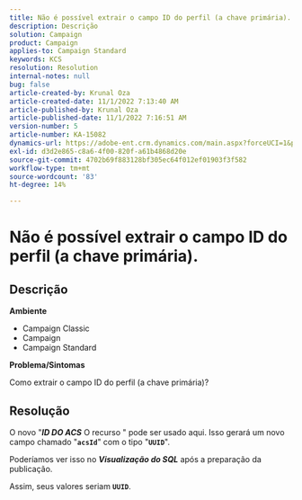 ```yaml
---
title: Não é possível extrair o campo ID do perfil (a chave primária).
description: Descrição
solution: Campaign
product: Campaign
applies-to: Campaign Standard
keywords: KCS
resolution: Resolution
internal-notes: null
bug: false
article-created-by: Krunal Oza
article-created-date: 11/1/2022 7:13:40 AM
article-published-by: Krunal Oza
article-published-date: 11/1/2022 7:16:51 AM
version-number: 5
article-number: KA-15082
dynamics-url: https://adobe-ent.crm.dynamics.com/main.aspx?forceUCI=1&pagetype=entityrecord&etn=knowledgearticle&id=a57b73b5-b459-ed11-9561-6045bd0067ea
exl-id: d3d2e865-c8a6-4f00-820f-a61b4868d20e
source-git-commit: 4702b69f883128bf305ec64f012ef01903f3f582
workflow-type: tm+mt
source-wordcount: '83'
ht-degree: 14%

---
```


# Não é possível extrair o campo ID do perfil (a chave primária).

## Descrição

<b>Ambiente</b>


- Campaign Classic
- Campaign
- Campaign Standard



<b>Problema/Sintomas</b>


Como extrair o campo ID do perfil (a chave primária)?


## Resolução


O novo &quot;<b>*ID DO ACS</b>* O recurso &quot; pode ser usado aqui. Isso gerará um novo campo chamado &quot;<b>`acsId`</b>&quot; com o tipo &quot;<b>`UUID`</b>&quot;.

Poderíamos ver isso no <b>*Visualização do SQL</b>* após a preparação da publicação.

Assim, seus valores seriam <b>`UUID`</b>.

